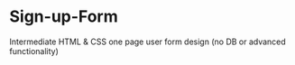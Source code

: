 # Sign-up-Form
Intermediate HTML &amp; CSS one page user form design (no DB or advanced functionality)

